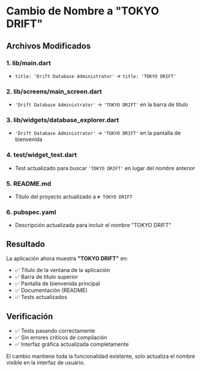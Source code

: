 # Cambio de Nombre a "TOKYO DRIFT"

## Archivos Modificados

### 1. **lib/main.dart**
- `title: 'Drift Database Administrator'` → `title: 'TOKYO DRIFT'`

### 2. **lib/screens/main_screen.dart**
- `'Drift Database Administrator'` → `'TOKYO DRIFT'` en la barra de título

### 3. **lib/widgets/database_explorer.dart**
- `'Drift Database Administrator'` → `'TOKYO DRIFT'` en la pantalla de bienvenida

### 4. **test/widget_test.dart**
- Test actualizado para buscar `'TOKYO DRIFT'` en lugar del nombre anterior

### 5. **README.md**
- Título del proyecto actualizado a `# TOKYO DRIFT`

### 6. **pubspec.yaml**
- Descripción actualizada para incluir el nombre "TOKYO DRIFT"

## Resultado

La aplicación ahora muestra **"TOKYO DRIFT"** en:
- ✅ Título de la ventana de la aplicación
- ✅ Barra de título superior
- ✅ Pantalla de bienvenida principal
- ✅ Documentación (README)
- ✅ Tests actualizados

## Verificación

- ✅ Tests pasando correctamente
- ✅ Sin errores críticos de compilación
- ✅ Interfaz gráfica actualizada completamente

El cambio mantiene toda la funcionalidad existente, solo actualiza el nombre visible en la interfaz de usuario.